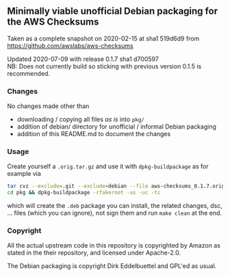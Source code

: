 
## Minimally viable unofficial Debian packaging for the AWS Checksums

Taken as a complete snapshot on 2020-02-15 at sha1 519d6d9 from
https://github.com/awslabs/aws-checksums

Updated 2020-07-09 with release 0.1.7 sha1 d700597  
NB: Does not currently build so sticking with previous version 0.1.5
is recommended.

### Changes

No changes made other than

- downloading / copying all files _as is_ into `pkg/`
- addition of debian/ directory for unofficial / informal Debian packaging
- addition of this README.md to document the changes

### Usage

Create yourself a `.orig.tar.gz` and use it with `dpkg-buildpackage` as for example via 

```sh
tar cvz --exclude=.git --exclude=debian --file aws-checksums_0.1.7.orig.tar.gz pkg
cd pkg && dpkg-buildpackage -rfakeroot -us -uc -tc
```

which will create the `.deb` package you can install, the related
changes, dsc, ... files (which you can ignore), not sign them and run
`make clean` at the end.

### Copyright

All the actual upstream code in this repository is copyrighted by
Amazon as stated in the their repository, and licensed under Apache-2.0.

The Debian packaging is copyright Dirk Eddelbuettel and GPL'ed as usual.
